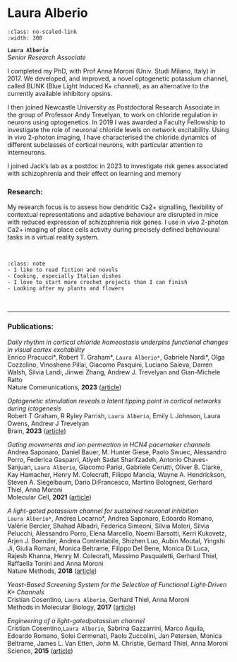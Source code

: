 # Laura Alberio

```{image} ../../img/members/headshot.png
:class: no-scaled-link
:width: 300
```

**`Laura Alberio`**  
_Senior Research Associate_  
[<i class="fa-solid fa-building-columns" style="color: #d74242;"></i>](https://research-information.bris.ac.uk/en/persons/laura-alberio)
[<i class="fa-solid fa-envelope"></i>](mailto:laura.alberio@bristol.ac.uk)
[<i class="fa-brands fa-researchgate" style="color: #57dba8;"></i>](https://www.researchgate.net/profile/Laura-Alberio )
[<i class="fa-brands fa-orcid" style="color: #6eee5d;"></i>]( https://orcid.org/0000-0002-2887-3343)
[<i class="fa-brands fa-linkedin-in fa-lg" style="color:#5a97d8"></i>](https://www.linkedin.com/in/laura-alberio-76bba3111/)

<!-- [<i class="fa-brands fa-twitter fa-lg" style="color:#2a67cf"></i>](https://www.twitter.com)
[<i class="fa-brands fa-github" style="color: #696969;"></i>](https://www.github.com) -->

I completed my PhD, with Prof Anna Moroni (Univ. Studi Milano, Italy) in 2017. We developed, and improved, a novel optogenetic potassium channel, called BLINK (Blue Light Induced K+ channel), as an alternative to the currently available inhibitory opsins. 

I then joined Newcastle University as Postdoctoral Research Associate in the group of Professor Andy Trevelyan, to work on chloride regulation in neurons using optogenetics. In 2019 I was awarded a Faculty Fellowship to investigate the role of neuronal chloride levels on network excitability. Using in vivo 2-photon imaging, I have characterised the chloride dynamics of different subclasses of cortical neurons, with particular attention to interneurons.

I joined Jack’s lab as a postdoc in 2023 to investigate risk genes associated with schizophrenia and their effect on learning and memory


### Research:
 
My research focus is to assess how dendritic Ca2+ signalling, flexibility of contextual representations and adaptive behaviour are disrupted in mice with reduced expression
of schizophrenia risk genes. I use in vivo 2-photon Ca2+ imaging of place cells activity during precisely defined behavioural tasks in a virtual reality system.

<!-- ### Current projects:
-->


&nbsp;


```{admonition} Outside of the lab
:class: note
- I like to read fiction and novels
- Cooking, especially Italian dishes
- I love to start more crochet projects than I can finish 
- Looking after my plants and flowers
``` 
&nbsp;

---


### Publications:

_Daily rhythm in cortical chloride homeostasis underpins functional changes in visual cortex excitability_<br>
Enrico Pracucci*, Robert T. Graham*, `Laura Alberio*`, Gabriele Nardi*, Olga Cozzolino, Vinoshene Pillai, Giacomo Pasquini, Luciano Saieva, Darren Walsh, Silvia Landi, Jinwei Zhang, Andrew J. Trevelyan and Gian-Michele Ratto <br>
Nature Communications, **2023** ([article](https://www.nature.com/articles/s41467-023-42711-7))

_Optogenetic stimulation reveals a latent tipping point in cortical networks during ictogenesis_<br>
Robert T Graham, R Ryley Parrish, `Laura Alberio`, Emily L Johnson, Laura Owens, Andrew J Trevelyan <br>
Brain, **2023** ([article](https://academic.oup.com/brain/article/146/7/2814/6961100))

_Gating movements and ion permeation in HCN4 pacemaker channels_<br>
Andrea Saponaro, Daniel Bauer, M. Hunter Giese, Paolo Swuec, Alessandro Porro, Federica Gasparri, Atiyeh Sadat Sharifzadeh, Antonio Chaves-Sanjuan, `Laura Alberio`, Giacomo Parisi, Gabriele Cerutti, Oliver B. Clarke, Kay Hamacher, Henry M. Colecraft, Filippo Mancia, Wayne A. Hendrickson, Steven A. Siegelbaum, Dario DiFrancesco, Martino Bolognesi, Gerhard Thiel, Anna Moroni<br>
Molecular Cell, **2021** ([article](https://doi.org/10.1016/j.molcel.2021.05.033))

_A light-gated potassium channel for sustained neuronal inhibition_<br>
`Laura Alberio*`, Andrea Locarno*, Andrea Saponaro, Edoardo Romano, Valérie Bercier, Shahad Albadri, Federica Simeoni, Silvia Moleri, Silvia Pelucchi, Alessandro Porro, Elena Marcello, Noemi Barsotti, Kerri Kukovetz, Arjen J. Boender, Andrea Contestabile, Shizhen Luo, Aubin Moutal, Yingshi Ji, Giulia Romani, Monica Beltrame, Filippo Del Bene, Monica Di Luca, Rajesh Khanna, Henry M. Colecraft, Massimo Pasqualetti, Gerhard Thiel, Raffaella Tonini and Anna Moroni<br>
Nature Methods, **2018** ([article](https://www.nature.com/articles/s41592-018-0186-9))

_Yeast-Based Screening System for the Selection of Functional Light-Driven K+ Channels_<br>
Cristian Cosentino, `Laura Alberio`, Gerhard Thiel, Anna Moroni <br>
Methods in Molecular Biology, **2017** ([article](https://link.springer.com/protocol/10.1007/978-1-4939-6940-1_17))

_Engineering of a light-gatedpotassium channel_<br>
Cristian Cosentino,`Laura Alberio`, Sabrina Gazzarrini, Marco Aquila, Edoardo Romano, Solei Cermenati, Paolo Zuccolini, Jan Petersen, Monica Beltrame, James L. Van Etten, John M. Christie, Gerhard Thiel, Anna Moroni<br>
Science, **2015** ([article](https://www.science.org/doi/10.1126/science.aaa2787))


&nbsp;




